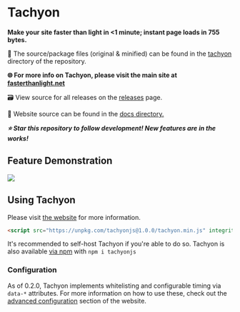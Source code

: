 # Tachyon

**Make your site faster than light in <1 minute; instant page loads in 755 bytes.**

🧰 The source/package files (original & minified) can be found in the [tachyon](https://github.com/weebney/tachyon/blob/main/tachyon/) directory of the repository.

**🌐 For more info on Tachyon, please visit the main site at [fasterthanlight.net](https://fasterthanlight.net)**

🗃 View source for all releases on the [releases](https://github.com/weebney/tachyon/releases) page.

📌 Website source can be found in the [docs directory.](https://github.com/weebney/tachyon/tree/main/docs) 

***⭐ Star this repository to follow development! New features are in the works!***

## Feature Demonstration

![](https://github.com/weebney/tachyon/blob/main/docs/tachyonDemo.gif?raw=true)

## Using Tachyon

Please visit [the website](https://fasterthanlight.net/) for more information.

```html
<script src="https://unpkg.com/tachyonjs@1.0.0/tachyon.min.js" integrity="sha384-heQJwFpZJtRgNigl/AIBiJDMVXglsdy1NzLiOjjc9yo8qLqSiBFPKCzVRiSKHNa4" type="module" crossorigin defer></script>
```

It's recommended to self-host Tachyon if you're able to do so. Tachyon is also available [via npm](https://www.npmjs.com/package/tachyonjs) with `npm i tachyonjs` 

### Configuration

As of 0.2.0, Tachyon implements whitelisting and configurable timing via `data-*` attributes. For more information on how to use these, check out the [advanced configuration](https://fasterthanlight.net/#advanced-configuration) section of the website.
